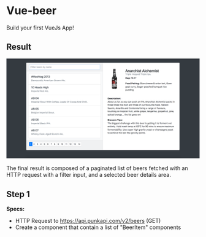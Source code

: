 # Vue-beer

Build your first VueJs App!

## Result

![result](./result.png)

The final result is composed of a paginated list of beers fetched with an HTTP request with a filter input, and a selected beer details area.

## Step 1

**Specs:**

- HTTP Request to https://api.punkapi.com/v2/beers (GET)
- Create a component that contain a list of "BeerItem" components